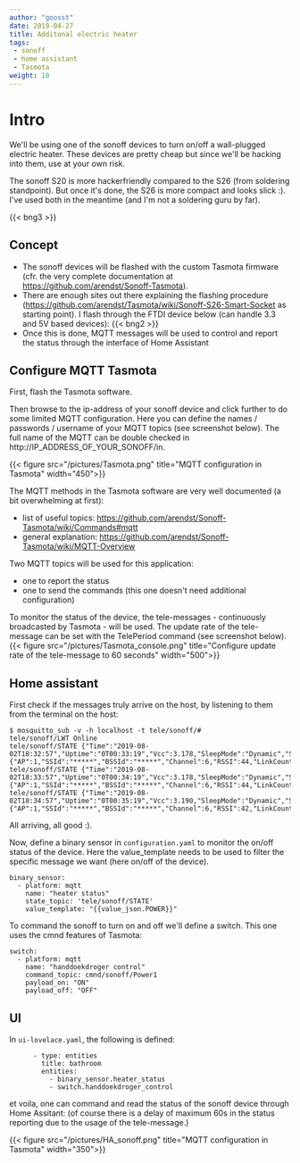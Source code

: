 ```yaml
---
author: "goosst"
date: 2019-04-27
title: Additonal electric heater
tags:
 - sonoff
 - home assistant
 - Tasmota
weight: 10
---
```



# Intro

We'll be using one of the sonoff devices to turn on/off a wall-plugged electric heater. These devices are pretty cheap but since we'll be hacking into them, use at your own risk.

The sonoff S20 is more hackerfriendly compared to the S26 (from soldering standpoint). But once it's done, the S26 is more compact and looks slick :). I've used both in the meantime (and I'm not a soldering guru by far).

{{< bng3 >}}

## Concept

* The sonoff devices will be flashed with the custom Tasmota firmware (cfr. the very complete documentation at https://github.com/arendst/Sonoff-Tasmota).
* There are enough sites out there explaining the flashing procedure (https://github.com/arendst/Tasmota/wiki/Sonoff-S26-Smart-Socket as starting point). I flash through the FTDI device below (can handle 3.3 and 5V based devices): {{< bng2 >}}
* Once this is done, MQTT messages will be used to control and report the status through the interface of Home Assistant



## Configure MQTT Tasmota

First, flash the Tasmota software.

Then browse to the ip-address of your sonoff device and click further to do some limited MQTT configuration. Here you can define the names / passwords / username of your MQTT topics (see screenshot below). The full name of the MQTT can be double checked in http://IP_ADDRESS_OF_YOUR_SONOFF/in.

{{< figure src="/pictures/Tasmota.png" title="MQTT configuration in Tasmota" width="450">}}

The MQTT methods in the Tasmota software are very well documented (a bit overwhelming at first):

* list of useful topics: https://github.com/arendst/Sonoff-Tasmota/wiki/Commands#mqtt
* general explanation: https://github.com/arendst/Sonoff-Tasmota/wiki/MQTT-Overview


Two MQTT topics will be used for this application:

* one to report the status
* one to send the commands (this one doesn't need additional configuration)

To monitor the status of the device, the tele-messages - continuously broadcasted by Tasmota - will be used. The update rate of the tele-message can be set with the TelePeriod command (see screenshot below).
{{< figure src="/pictures/Tasmota_console.png" title="Configure update rate of the tele-message to 60 seconds" width="500">}}



## Home assistant

First check if the messages truly arrive on the host, by listening to them from the terminal on the host:

```
$ mosquitto_sub -v -h localhost -t tele/sonoff/#
tele/sonoff/LWT Online
tele/sonoff/STATE {"Time":"2019-08-02T18:32:57","Uptime":"0T00:33:19","Vcc":3.178,"SleepMode":"Dynamic","Sleep":250,"LoadAvg":24,"POWER":"OFF","Wifi":{"AP":1,"SSId":"*****","BSSId":"*****","Channel":6,"RSSI":44,"LinkCount":1,"Downtime":"0T00:00:06"}}
tele/sonoff/STATE {"Time":"2019-08-02T18:33:57","Uptime":"0T00:34:19","Vcc":3.178,"SleepMode":"Dynamic","Sleep":250,"LoadAvg":3,"POWER":"OFF","Wifi":{"AP":1,"SSId":"*****","BSSId":"*****","Channel":6,"RSSI":44,"LinkCount":1,"Downtime":"0T00:00:06"}}
tele/sonoff/STATE {"Time":"2019-08-02T18:34:57","Uptime":"0T00:35:19","Vcc":3.190,"SleepMode":"Dynamic","Sleep":250,"LoadAvg":9,"POWER":"OFF","Wifi":{"AP":1,"SSId":"*****","BSSId":"*****","Channel":6,"RSSI":42,"LinkCount":1,"Downtime":"0T00:00:06"}}

```

All arriving, all good :).


Now, define a binary sensor in `configuration.yaml` to monitor the on/off status of the device. Here the value_template needs to be used to filter the specific message we want (here on/off of the device).

```
binary_sensor:
  - platform: mqtt
    name: "heater status"
    state_topic: 'tele/sonoff/STATE'
    value_template: "{{value_json.POWER}}"
```

To command the sonoff to turn on and off we'll define a switch. This one uses the cmnd features of Tasmota:
```
switch:
  - platform: mqtt
    name: "handdoekdroger control"
    command_topic: cmnd/sonoff/Power1
    payload_on: "ON"
    payload_off: "OFF"

```


## UI

In `ui-lovelace.yaml`, the following is defined:

```
      - type: entities
        title: bathroom
        entities:
          - binary_sensor.heater_status
          - switch.handdoekdroger_control
```

et voila, one can command and read the status of the sonoff device through Home Assitant:
(of course there is a delay of maximum 60s in the status reporting due to the usage of the tele-message.)


{{< figure src="/pictures/HA_sonoff.png" title="MQTT configuration in Tasmota" width="350">}}

